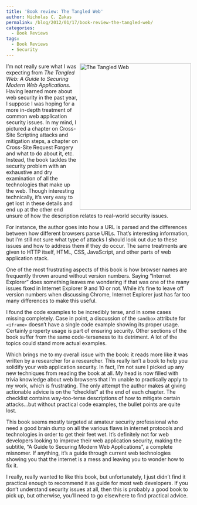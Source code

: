 ```yaml
---
title: 'Book review: The Tangled Web'
author: Nicholas C. Zakas
permalink: /blog/2012/01/17/book-review-the-tangled-web/
categories:
  - Book Reviews
tags:
  - Book Reviews
  - Security
---
```

[<img src="/images/wp-content/uploads/2012/01/tangledweb.png" alt="The Tangled Web" width="303" height="400" align="right" />][1]I&#8217;m not really sure what I was expecting from <cite>The Tangled Web: A Guide to Securing Modern Web Applications</cite>. Having learned more about web security in the past year, I suppose I was hoping for a more in-depth treatment of common web application security issues. In my mind, I pictured a chapter on Cross-Site Scripting attacks and mitigation steps, a chapter on Cross-Site Request Forgery and what to do about it, etc. Instead, the book tackles the security problem with an exhaustive and dry examination of all the technologies that make up the web. Though interesting technically, it&#8217;s very easy to get lost in these details and end up at the other end unsure of how the description relates to real-world security issues.

For instance, the author goes into how a URL is parsed and the differences between how different browsers parse URLs. That&#8217;s interesting information, but I&#8217;m still not sure what type of attacks I should look out due to these issues and how to address them if they do occur. The same treatments are given to HTTP itself, HTML, CSS, JavaScript, and other parts of web application stack. 

One of the most frustrating aspects of this book is how browser names are frequently thrown around without version numbers. Saying &#8220;Internet Explorer&#8221; does something leaves me wondering if that was one of the many issues fixed in Internet Explorer 9 and 10 or not. While it&#8217;s fine to leave off version numbers when discussing Chrome, Internet Explorer just has far too many differences to make this useful.

I found the code examples to be incredibly terse, and in some cases missing completely. Case in point, a discussion of the `sandbox` attribute for `<iframe>` doesn&#8217;t have a single code example showing its proper usage. Certainly property usage is part of ensuring security. Other sections of the book suffer from the same code-terseness to its detriment. A lot of the topics could stand more actual examples.

Which brings me to my overall issue with the book: it reads more like it was written by a researcher for a researcher. This really isn&#8217;t a book to help you solidify your web application security. In fact, I&#8217;m not sure I picked up any new techniques from reading the book at all. My head is now filled with trivia knowledge about web browsers that I&#8217;m unable to practically apply to my work, which is frustrating. The only attempt the author makes at giving actionable advice is on the &#8220;checklist&#8221; at the end of each chapter. The checklist contains way-too-terse descriptions of how to mitigate certain attacks&#8230;but without practical code examples, the bullet points are quite lost.

This book seems mostly targeted at amateur security professional who need a good brain dump on all the various flaws in internet protocols and technologies in order to get their feet wet. It&#8217;s definitely not for web developers looking to improve their web application security, making the subtitle, &#8220;A Guide to Securing Modern Web Applications&#8221;, a complete misnomer. If anything, it&#8217;s a guide through current web technologies showing you that the internet is a mess and leaving you to wonder how to fix it.

I really, really wanted to like this book, but unfortunately, I just didn&#8217;t find it practical enough to recommend it as guide for most web developers. If you don&#8217;t understand security issues at all, then this is probably a good book to pick up, but otherwise, you&#8217;ll need to go elsewhere to find practical advice.

 [1]: http://www.amazon.com/gp/product/1593273886/ref=s9_simh_gw_p14_d0_g14_i1?tag=nczonline-20
